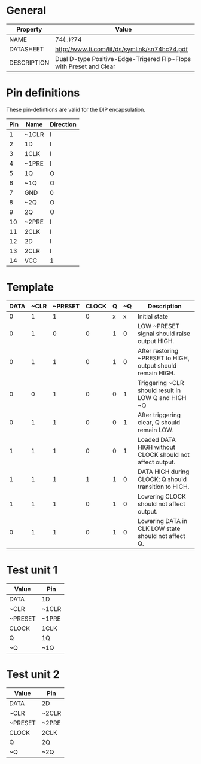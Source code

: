 # General

| Property    | Value                                                               |
|-------------|---------------------------------------------------------------------|
| NAME        | 74(..)?74                                                           |
| DATASHEET   | http://www.ti.com/lit/ds/symlink/sn74hc74.pdf                       |
| DESCRIPTION | Dual D-type Positive-Edge-Trigered Flip-Flops with Preset and Clear |

# Pin definitions

These pin-defintions are valid for the DIP encapsulation.

| Pin | Name     | Direction |
|-----|----------|-----------|
|  1  |  ~1CLR   |     I     |
|  2  |    1D    |     I     |
|  3  |  1CLK    |     I     |
|  4  |  ~1PRE   |     I     |
|  5  |    1Q    |     O     |
|  6  |  ~1Q     |     O     |
|  7  |   GND    |     0     |
|  8  |  ~2Q     |     O     |
|  9  |    2Q    |     O     |
| 10  |  ~2PRE   |     I     |
| 11  |   2CLK   |     I     |
| 12  |    2D    |     I     |
| 13  |   2CLR   |     I     |
| 14  |    VCC   |     1     |

# Template

| DATA |  ~CLR  | ~PRESET | CLOCK |  Q  | ~Q  | Description
|------|--------|---------|-------|-----|-----|--------------------------------------------------------------|
|   0  |    1   | 1       | 0     |  x  |  x  | Initial state                                                |
|   0  |    1   | 0       | 0     |  1  |  0  | LOW ~PRESET signal should raise output HIGH.                 |
|   0  |    1   | 1       | 0     |  1  |  0  | After restoring ~PRESET to HIGH, output should remain HIGH.  |
|   0  |    0   | 1       | 0     |  0  |  1  | Triggering ~CLR should result in LOW Q and HIGH ~Q           |
|   0  |    1   | 1       | 0     |  0  |  1  | After triggering clear, Q should remain LOW.                 |
|   1  |    1   | 1       | 0     |  0  |  1  | Loaded DATA HIGH without CLOCK should not affect output.     |
|   1  |    1   | 1       | 1     |  1  |  0  | DATA HIGH during CLOCK; Q should transition to HIGH.         |
|   1  |    1   | 1       | 0     |  1  |  0  | Lowering CLOCK should not affect output.                     |
|   0  |    1   | 1       | 0     |  1  |  0  | Lowering DATA in CLK LOW state should not affect Q.          |

# Test unit 1

| Value    | Pin    |
|----------|--------|
| DATA     | 1D     |
| ~CLR     | ~1CLR  |
| ~PRESET  | ~1PRE  |
| CLOCK    | 1CLK   |
| Q        | 1Q     |
| ~Q       | ~1Q    |

# Test unit 2

| Value    | Pin    |
|----------|--------|
| DATA     | 2D     |
| ~CLR     | ~2CLR  |
| ~PRESET  | ~2PRE  |
| CLOCK    | 2CLK   |
| Q        | 2Q     |
| ~Q       | ~2Q    |
